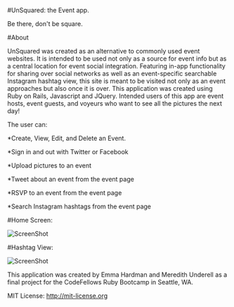 #UnSquared: the Event app.

Be there, don't be square.

#About

UnSquared was created as an alternative to commonly used event websites. It is intended to be used not only as a source for event info but as a central location for event social integration.
Featuring in-app functionality for sharing over social networks as well as an event-specific searchable Instagram hashtag view, this site is meant to be visited not only as an event approaches but also once it is over.
This application was created using Ruby on Rails, Javascript and JQuery. Intended users of this app are event hosts, event guests, and voyeurs who want to see all the pictures the next day!

The user can:

*Create, View, Edit, and Delete an Event.

*Sign in and out with Twitter or Facebook

*Upload pictures to an event

*Tweet about an event from the event page

*RSVP to an event from the event page

*Search Instagram hashtags from the event page

#Home Screen:

![ScreenShot](https://raw.github.com/emmath/unsquared/master/lib/assets/unsquaredhome.png)

#Hashtag View:

![ScreenShot](https://raw.github.com/emmath/unsquared/master/lib/assets/unsquaredhash.png)


This application was created by Emma Hardman and Meredith Underell as a final project for the CodeFellows Ruby Bootcamp in Seattle, WA.

MIT License: http://mit-license.org
